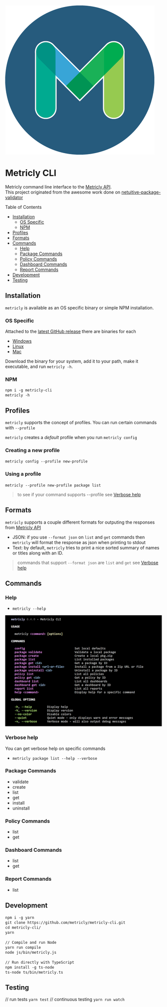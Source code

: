 ![alt text](docs/img/METRICLY_Logobug_480px_preview.png "Metricly Logo")
# Metricly CLI
Metricly command line interface to the [Metricly API](https://api.app.metricly.com/swagger-ui.html).  
This project originated from the awesome work done on [netuitive-package-validator](https://github.com/Netuitive/netuitive-package-validator)

Table of Contents
- [Installation](#installation)
    - [OS Specific](#os-specific)
    - [NPM](#npm)
- [Profiles](#profiles)
- [Formats](#formats)
- [Commands](#commands)
    - [Help](#help)
    - [Package Commands](#package-commands)
    - [Policy Commands](#policy-commands)
    - [Dashboard Commands](#dashboard-commands)
    - [Report Commands](#report-commands)
- [Development ](#development)
- [Testing](#testing)

## Installation 
`metricly` is available as an OS specific binary or simple NPM installation. 

### OS Specific
Attached to the [latest GitHub release](https://github.com/metricly/metricly-cli/releases/latest) there are binaries for each
- [Windows](https://github.com/metricly/metricly-cli/releases/latest)
- [Linux](https://github.com/metricly/metricly-cli/releases/latest)
- [Mac](https://github.com/metricly/metricly-cli/releases/latest)

Download the binary for your system, add it to your path, make it executable, and run `metricly -h`.

### NPM
```
npm i -g metricly-cli
metricly -h
```

## Profiles
`metricly` supports the concept of profiles.  You can run certain commands with `--profile` 

`metricly` creates a _default_ profile when you run `metricly config` 

### Creating a new profile
`metricly config --profile new-profile` 

### Using a profile 
`metricly --profile new-profile package list` 

>to see if your command supports --profile see [Verbose help](#verbose-help)

## Formats
`metricly` supports a couple different formats for outputing the responses from [Metricly API](https://api.app.metricly.com/swagger-ui.html)
- JSON: if you use `--format json` on `list` and `get` commands then `metricly` will format the response as json when printing to stdout
- Text: by default, `metricly` tries to print a nice sorted summary of names or titles along with an ID. 

> commands that support `--format json` are `list` and `get` see [Verbose help](#verbose-help)

## Commands

### Help
- `metricly --help`

![consolehelp](docs/img/metricly-help-console.png)

### Verbose help
You can get verbose help on specific commands 
- `metricly package list --help --verbose`

### Package Commands
- validate
- create
- list
- get <id>
- install <url-or-file>
- uninstall <id>

### Policy Commands
- list
- get <id>

### Dashboard Commands
- list
- get <id>

### Report Commands
- list

## Development

```
npm i -g yarn
git clone https://github.com/metricly/metricly-cli.git
cd metricly-cli/
yarn

// Compile and run Node
yarn run compile
node js/bin/metricly.js

// Run directly with TypeScript
npm install -g ts-node
ts-node ts/bin/metricly.ts
```

## Testing
// run tests
```yarn test```
// continuous testing
```yarn run watch```


